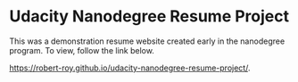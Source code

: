 # Udacity Nanodegree Resume Project

This was a demonstration resume website created early in the nanodegree program. To view, follow the link below.

https://robert-roy.github.io/udacity-nanodegree-resume-project/.
